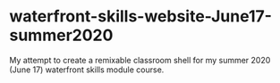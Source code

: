 # waterfront-skills-website-June17-summer2020
My attempt to create a remixable classroom shell for my summer 2020 (June 17) waterfront skills module course.
